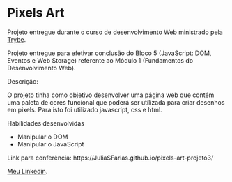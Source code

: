 # Pixels Art

<p>Projeto entregue durante o curso de desenvolvimento Web ministrado pela <a href="https://www.betrybe.com" targe="_blank" rel="nofollow">Trybe</a>.</p>

<p>Projeto entregue para efetivar conclusão do Bloco 5 (JavaScript: DOM, Eventos e Web Storage) referente ao Módulo 1 (Fundamentos do Desenvolvimento Web).</p>

<p>Descrição:</p>

<p>O projeto tinha como objetivo desenvolver uma página web que contém uma paleta de cores funcional que poderá ser utilizada para criar desenhos em pixels. Para isto foi utilizado javascript, css e html.</p>

<p>Habilidades desenvolvidas</p>

<ul>
<li>Manipular o DOM</li>
<li>Manipular o JavaScript</li>
</ul>

<p>Link para conferência: https://JuliaSFarias.github.io/pixels-art-projeto3/</p>

<p><a href="https://www.linkedin.com/in/julia-farias1995/" targe="_blank" rel="nofollow">Meu Linkedin</a>.</p>

